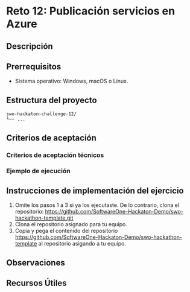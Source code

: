 # Reto 12: Publicación servicios en Azure

## Descripción

## Prerrequisitos
- Sistema operativo: Windows, macOS o Linux.

## Estructura del proyecto
```
swo-hackaton-challenge-12/
└── ...
```

## Criterios de aceptación


### Criterios de aceptación técnicos


### Ejemplo de ejecución


## Instrucciones de implementación del ejercicio

1. Omite los pasos 1 a 3 si ya los ejecutaste. De lo contrario, clona el repositorio:
   https://github.com/SoftwareOne-Hackaton-Demo/swo-hackathon-template.git
2. Clona el repositorio asignado para tu equipo.
3. Copia y pega el contenido del repositorio https://github.com/SoftwareOne-Hackaton-Demo/swo-hackathon-template al repositorio asigando a tu equipo.

## Observaciones


## Recursos Útiles
